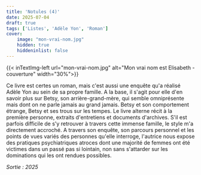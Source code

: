 ```yaml
---
title: 'Notules (4)'
date: 2025-07-04
draft: true
tags: ['Listes', 'Adèle Yon', 'Roman']
cover: 
    image: "mon-vrai-nom.jpg"
    hidden: true
    hiddeninlist: false
---
```


{{< inTextImg-left url="mon-vrai-nom.jpg" alt="Mon vrai nom est Elisabeth - couverture" width="30%">}}

Ce livre est certes un roman, mais c'est aussi une enquête qu'a réalisé Adèle Yon au sein de sa propre famille. A la base, il s'agit pour elle d'en savoir plus sur Betsy, son arrière-grand-mère, qui semble omniprésente mais dont on ne parle jamais au grand jamais. Betsy et son comportement étrange, Betsy et ses trous sur les tempes. Le livre alterne récit à la première personne, extraits d'entretiens et documents d'archives. S'il est parfois difficile de s'y retrouver à travers cette immense famille, le style m'a directement accroché. A travers son enquête, son parcours personnel et les points de vues variés des personnes qu'elle interroge, l'autrice nous expose des pratiques psychiatriques atroces dont une majorité de femmes ont été victimes dans un passé pas si lointain, non sans s'attarder sur les dominations qui les ont rendues possibles. 

*Sortie : 2025*

